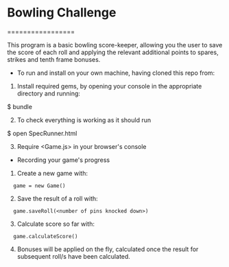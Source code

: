 
# Bowling Challenge
=================

This program is a basic bowling score-keeper, allowing you the user to save the
score of each roll and applying the relevant additional points to spares, strikes
and tenth frame bonuses.

* To run and install on your own machine, having cloned this repo from:

  <GitHub URL>

1) Install required gems, by opening your console in the appropriate directory and
  running:

  $ bundle

2) To check everything is working as it should run

  $ open SpecRunner.html

3) Require <Game.js> in your browser's console


* Recording your game's progress

1) Create a new game with:
```
  game = new Game()
```

2) Save the result of a roll with:
```
  game.saveRoll(<number of pins knocked down>)
```

3) Calculate score so far with:
```
  game.calculateScore()
```
4) Bonuses will be applied on the fly, calculated once the result for subsequent
 roll/s have been calculated.
